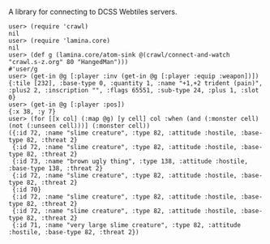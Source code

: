 A library for connecting to DCSS Webtiles servers.

    user> (require 'crawl)
    nil
    user> (require 'lamina.core)
    nil
    user> (def g (lamina.core/atom-sink @(crawl/connect-and-watch "crawl.s-z.org" 80 "HangedMan")))
    #'user/g
    user> (get-in @g [:player :inv (get-in @g [:player :equip :weapon])])
    {:tile [232], :base-type 0, :quantity 1, :name "+1,+2 trident (pain)", :plus2 2, :inscription "", :flags 65551, :sub-type 24, :plus 1, :slot 0}
    user> (get-in @g [:player :pos])
    {:x 38, :y 7}
    user> (for [[x col] (:map @g) [y cell] col :when (and (:monster cell) (not (:unseen cell)))] (:monster cell))
    ({:id 72, :name "slime creature", :type 82, :attitude :hostile, :base-type 82, :threat 2}
     {:id 72, :name "slime creature", :type 82, :attitude :hostile, :base-type 82, :threat 2}
     {:id 73, :name "brown ugly thing", :type 138, :attitude :hostile, :base-type 138, :threat 2}
     {:id 72, :name "slime creature", :type 82, :attitude :hostile, :base-type 82, :threat 2}
     {:id 70}
     {:id 72, :name "slime creature", :type 82, :attitude :hostile, :base-type 82, :threat 2}
     {:id 72, :name "slime creature", :type 82, :attitude :hostile, :base-type 82, :threat 2}
     {:id 71, :name "very large slime creature", :type 82, :attitude :hostile, :base-type 82, :threat 2})
